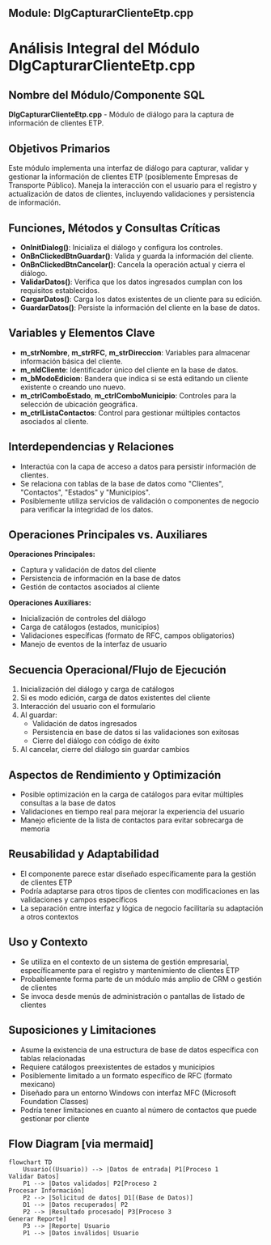 ## Module: DlgCapturarClienteEtp.cpp
# Análisis Integral del Módulo DlgCapturarClienteEtp.cpp

## Nombre del Módulo/Componente SQL
**DlgCapturarClienteEtp.cpp** - Módulo de diálogo para la captura de información de clientes ETP.

## Objetivos Primarios
Este módulo implementa una interfaz de diálogo para capturar, validar y gestionar la información de clientes ETP (posiblemente Empresas de Transporte Público). Maneja la interacción con el usuario para el registro y actualización de datos de clientes, incluyendo validaciones y persistencia de información.

## Funciones, Métodos y Consultas Críticas
- **OnInitDialog()**: Inicializa el diálogo y configura los controles.
- **OnBnClickedBtnGuardar()**: Valida y guarda la información del cliente.
- **OnBnClickedBtnCancelar()**: Cancela la operación actual y cierra el diálogo.
- **ValidarDatos()**: Verifica que los datos ingresados cumplan con los requisitos establecidos.
- **CargarDatos()**: Carga los datos existentes de un cliente para su edición.
- **GuardarDatos()**: Persiste la información del cliente en la base de datos.

## Variables y Elementos Clave
- **m_strNombre**, **m_strRFC**, **m_strDireccion**: Variables para almacenar información básica del cliente.
- **m_nIdCliente**: Identificador único del cliente en la base de datos.
- **m_bModoEdicion**: Bandera que indica si se está editando un cliente existente o creando uno nuevo.
- **m_ctrlComboEstado**, **m_ctrlComboMunicipio**: Controles para la selección de ubicación geográfica.
- **m_ctrlListaContactos**: Control para gestionar múltiples contactos asociados al cliente.

## Interdependencias y Relaciones
- Interactúa con la capa de acceso a datos para persistir información de clientes.
- Se relaciona con tablas de la base de datos como "Clientes", "Contactos", "Estados" y "Municipios".
- Posiblemente utiliza servicios de validación o componentes de negocio para verificar la integridad de los datos.

## Operaciones Principales vs. Auxiliares
**Operaciones Principales:**
- Captura y validación de datos del cliente
- Persistencia de información en la base de datos
- Gestión de contactos asociados al cliente

**Operaciones Auxiliares:**
- Inicialización de controles del diálogo
- Carga de catálogos (estados, municipios)
- Validaciones específicas (formato de RFC, campos obligatorios)
- Manejo de eventos de la interfaz de usuario

## Secuencia Operacional/Flujo de Ejecución
1. Inicialización del diálogo y carga de catálogos
2. Si es modo edición, carga de datos existentes del cliente
3. Interacción del usuario con el formulario
4. Al guardar:
   - Validación de datos ingresados
   - Persistencia en base de datos si las validaciones son exitosas
   - Cierre del diálogo con código de éxito
5. Al cancelar, cierre del diálogo sin guardar cambios

## Aspectos de Rendimiento y Optimización
- Posible optimización en la carga de catálogos para evitar múltiples consultas a la base de datos
- Validaciones en tiempo real para mejorar la experiencia del usuario
- Manejo eficiente de la lista de contactos para evitar sobrecarga de memoria

## Reusabilidad y Adaptabilidad
- El componente parece estar diseñado específicamente para la gestión de clientes ETP
- Podría adaptarse para otros tipos de clientes con modificaciones en las validaciones y campos específicos
- La separación entre interfaz y lógica de negocio facilitaría su adaptación a otros contextos

## Uso y Contexto
- Se utiliza en el contexto de un sistema de gestión empresarial, específicamente para el registro y mantenimiento de clientes ETP
- Probablemente forma parte de un módulo más amplio de CRM o gestión de clientes
- Se invoca desde menús de administración o pantallas de listado de clientes

## Suposiciones y Limitaciones
- Asume la existencia de una estructura de base de datos específica con tablas relacionadas
- Requiere catálogos preexistentes de estados y municipios
- Posiblemente limitado a un formato específico de RFC (formato mexicano)
- Diseñado para un entorno Windows con interfaz MFC (Microsoft Foundation Classes)
- Podría tener limitaciones en cuanto al número de contactos que puede gestionar por cliente
## Flow Diagram [via mermaid]
```mermaid
flowchart TD
    Usuario((Usuario)) --> |Datos de entrada| P1[Proceso 1
Validar Datos]
    P1 --> |Datos validados| P2[Proceso 2
Procesar Información]
    P2 --> |Solicitud de datos| D1[(Base de Datos)]
    D1 --> |Datos recuperados| P2
    P2 --> |Resultado procesado| P3[Proceso 3
Generar Reporte]
    P3 --> |Reporte| Usuario
    P1 --> |Datos inválidos| Usuario
```
